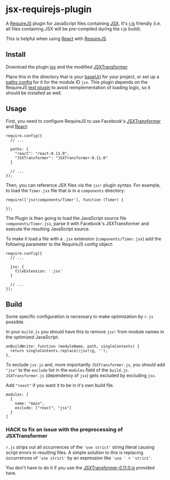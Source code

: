 # jsx-requirejs-plugin

A [RequireJS](http://requirejs.org) plugin for JavaScript files containing
[JSX](http://facebook.github.io/react/docs/jsx-in-depth.html). It's
[r.js](http://requirejs.org/docs/download.html#rjs) friendly (i.e. all
files containing JSX will be pre-compiled during the r.js build).

This is helpful when using [React](http://facebook.github.io/react/index.html)
with [RequireJS](http://requirejs.org).

## Install <a name="install"></a>

Download the plugin
[jsx](https://raw.github.com/philix/jsx-requirejs-plugin/master/js/jsx.js)
and the modified
[JSXTransformer](https://raw.github.com/philix/jsx-requirejs-plugin/master/js/JSXTransformer-0.11.0.js).

Place this in the directory that is your
[baseUrl](http://requirejs.org/docs/api.html#config-baseUrl) for your project,
or set up a [paths config](http://requirejs.org/docs/api.html#config-paths)
for it for the module ID `jsx`. This plugin depends on the RequireJS
[text plugin](http://requirejs.org/docs/download.html#text) to avoid
reimplementation of loading logic, so it should be installed as well.

## Usage <a name="usage"></a>

First, you need to configure RequireJS to use Facebook's
[JSXTransformer](https://raw.github.com/philix/jsx-requirejs-plugin/master/js/JSXTransformer-0.11.0.js)
and [React](http://facebook.github.io/react/index.html):

    require.config({
      // ...

      paths: {
        "react": "react-0.11.0",
        "JSXTransformer": "JSXTransformer-0.11.0"
      }

      // ...
    });

Then, you can reference JSX files via the `jsx!` plugin syntax. For example, to load
the `Timer.jsx` file that is in a `components` directory:

    require(['jsx!components/Timer'], function (Timer) {

    });

The Plugin is then going to load the JavaScript source file
`components/Timer.jsx`, parse it with Facebook's JSXTransformer and execute the
resulting JavaScript source.

To make it load a file with a `.jsx` extension (`components/Timer.jsx`) add the following parameter to the RequireJS config object:

    require.config({
      // ...

      jsx: {
        fileExtension: '.jsx'
      }

      // ...
    });

## Build <a name="build"></a>

Some specific configuration is necessary to make optimization by `r.js`
possible.

In your `build.js` you should have this to remove `jsx!` from module names in
the optimized JavaScript.

    onBuildWrite: function (moduleName, path, singleContents) {
      return singleContents.replace(/jsx!/g, '');
    },

To exclude `jsx.js` and, more importantly `JSXTransformer.js`, you should add
`"jsx"` to the `exclude` list in the `modules` field of the `build.js`.
`JSXTransformer.js` (dependency of `jsx`) gets excluded by excluding `jsx`.

Add `"react"` if you want it to be in it's own build file.

    modules: [
      {
        name: "main",
        exclude: ["react", "jsx"]
      }
    ]

### HACK to fix an issue with the preprocessing of JSXTransformer

`r.js` strips out all occurrences of the `'use strict'` string literal causing
script errors in resulting files. A simple solution to this is replacing
occurrences of `'use strict'` by an expression like `'use ' + 'strict'`.

You don't have to do it if you use the
[JSXTransformer-0.11.0.js](https://raw.github.com/philix/jsx-requirejs-plugin/master/js/JSXTransformer-0.11.0.js)
provided here.
